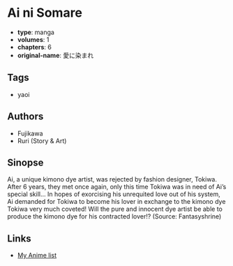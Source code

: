 # Ai ni Somare

-   **type**: manga
-   **volumes**: 1
-   **chapters**: 6
-   **original-name**: 愛に染まれ

## Tags

-   yaoi

## Authors

-   Fujikawa
-   Ruri (Story & Art)

## Sinopse

Ai, a unique kimono dye artist, was rejected by fashion designer, Tokiwa. After 6 years, they met once again, only this time Tokiwa was in need of Ai’s special skill… In hopes of exorcising his unrequited love out of his system, Ai demanded for Tokiwa to become his lover in exchange to the kimono dye Tokiwa very much coveted! Will the pure and innocent dye artist be able to produce the kimono dye for his contracted lover!?
(Source: Fantasyshrine)

## Links

-   [My Anime list](https://myanimelist.net/manga/16579/Ai_ni_Somare)
